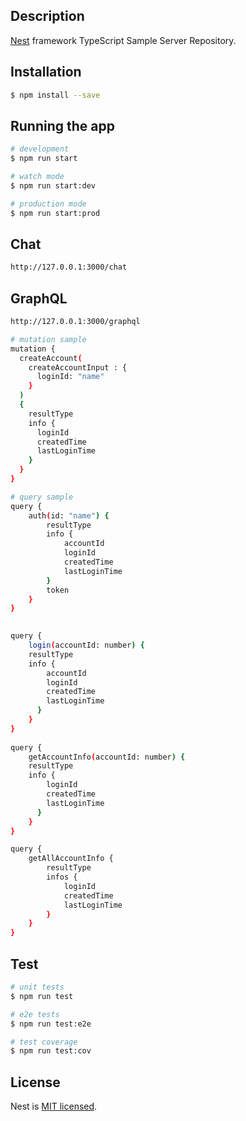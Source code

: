 
## Description

[Nest](https://github.com/nestjs/nest) framework TypeScript Sample Server Repository.

## Installation

```bash
$ npm install --save
```

## Running the app

```bash
# development
$ npm run start

# watch mode
$ npm run start:dev

# production mode
$ npm run start:prod
```

## Chat
```bash
http://127.0.0.1:3000/chat
```

## GraphQL
```bash
http://127.0.0.1:3000/graphql

# mutation sample
mutation {
  createAccount(
    createAccountInput : {
      loginId: "name"
    }
  )
  {
    resultType
    info {
      loginId
      createdTime
      lastLoginTime
    }
  }
}

# query sample
query {
    auth(id: "name") {
        resultType
        info {
            accountId
            loginId
            createdTime
            lastLoginTime
        }
        token
    }
}

  
query {
    login(accountId: number) {
    resultType
    info {
        accountId
        loginId
        createdTime
        lastLoginTime
      }
    }
}
  
query {
    getAccountInfo(accountId: number) {
    resultType
    info {
        loginId
        createdTime
        lastLoginTime
      }
    }
}

query { 
    getAllAccountInfo {
        resultType
        infos {
            loginId
            createdTime
            lastLoginTime
        }
    }
}

```

## Test

```bash
# unit tests
$ npm run test

# e2e tests
$ npm run test:e2e

# test coverage
$ npm run test:cov
```


## License

Nest is [MIT licensed](LICENSE).
